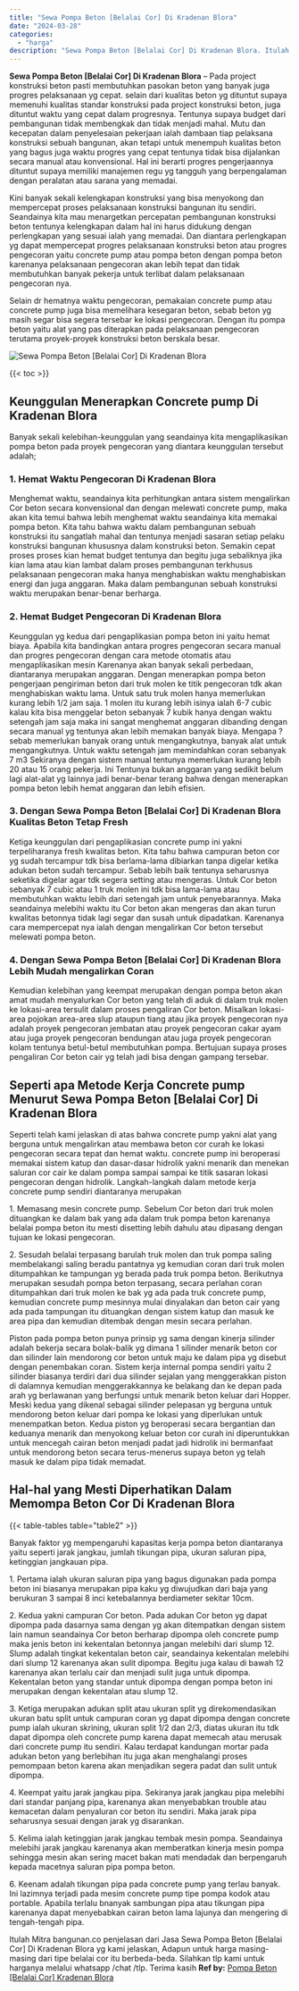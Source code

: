 ```yaml
---
title: "Sewa Pompa Beton [Belalai Cor] Di Kradenan Blora"
date: "2024-03-28"
categories: 
  - "harga"
description: "Sewa Pompa Beton [Belalai Cor] Di Kradenan Blora. Itulah Mitra bangunan.co penjelasan dari Jasa Sewa Pompa Beton [Belalai Cor] Di Kradenan Blora yg kami je..."
---
```


**Sewa Pompa Beton \[Belalai Cor\] Di Kradenan Blora** – Pada project konstruksi beton pasti membutuhkan pasokan beton yang banyak juga progres pelaksanaan yg cepat. selain dari kualitas beton yg dituntut supaya memenuhi kualitas standar konstruksi pada project konstruksi beton, juga dituntut waktu yang cepat dalam progresnya. Tentunya supaya budget dari pembangunan tidak membengkak dan tidak menjadi mahal. Mutu dan kecepatan dalam penyelesaian pekerjaan ialah dambaan tiap pelaksana konstruksi sebuah bangunan, akan tetapi untuk menempuh kualitas beton yang bagus juga waktu progres yang cepat tentunya tidak bisa dijalankan secara manual atau konvensional. Hal ini berarti progres pengerjaannya dituntut supaya memiliki manajemen regu yg tangguh yang berpengalaman dengan peralatan atau sarana yang memadai.

Kini banyak sekali kelengkapan konstruksi yang bisa menyokong dan mempercepat proses pelaksanaan konstruksi bangunan itu sendiri. Seandainya kita mau menargetkan percepatan pembangunan konstruksi beton tentunya kelengkapan dalam hal ini harus didukung dengan perlengkapan yang sesuai ialah yang memadai. Dan diantara perlengkapan yg dapat mempercepat progres pelaksanaan konstruksi beton atau progres pengecoran yaitu concrete pump atau pompa beton dengan pompa beton karenanya pelaksanaan pengecoran akan lebih tepat dan tidak membutuhkan banyak pekerja untuk terlibat dalam pelaksanaan pengecoran nya.

Selain dr hematnya waktu pengecoran, pemakaian concrete pump atau concrete pump juga bisa memelihara kesegaran beton, sebab beton yg masih segar bisa segera tersebar ke lokasi pengecoran. Dengan itu pompa beton yaitu alat yang pas diterapkan pada pelaksanaan pengecoran terutama proyek-proyek konstruksi beton berskala besar.

![Sewa Pompa Beton [Belalai Cor] Di Kradenan Blora](/images/sewa-concrete-pump-10.png)

{{< toc >}}

## Keunggulan Menerapkan Concrete pump Di Kradenan Blora

Banyak sekali kelebihan-keunggulan yang seandainya kita mengaplikasikan pompa beton pada proyek pengecoran yang diantara keunggulan tersebut adalah;

### 1\. Hemat Waktu Pengecoran Di Kradenan Blora

Menghemat waktu, seandainya kita perhitungkan antara sistem mengalirkan Cor beton secara konvensional dan dengan melewati concrete pump, maka akan kita temui bahwa lebih menghemat waktu seandainya kita memakai pompa beton. Kita tahu bahwa waktu dalam pembangunan sebuah konstruksi itu sangatlah mahal dan tentunya menjadi sasaran setiap pelaku konstruksi bangunan khususnya dalam konstruksi beton. Semakin cepat proses proses kian hemat budget tentunya dan begitu juga sebaliknya jika kian lama atau kian lambat dalam proses pembangunan terkhusus pelaksanaan pengecoran maka hanya menghabiskan waktu menghabiskan energi dan juga anggaran. Maka dalam pembangunan sebuah konstruksi waktu merupakan benar-benar berharga.

### 2\. Hemat Budget Pengecoran Di Kradenan Blora

Keunggulan yg kedua dari pengaplikasian pompa beton ini yaitu hemat biaya. Apabila kita bandingkan antara progres pengecoran secara manual dan progres pengecoran dengan cara metode otomatis atau mengaplikasikan mesin Karenanya akan banyak sekali perbedaan, diantaranya merupakan anggaran. Dengan menerapkan pompa beton pengerjaan pengiriman beton dari truk molen ke titik pengecoran tdk akan menghabiskan waktu lama. Untuk satu truk molen hanya memerlukan kurang lebih 1/2 jam saja. 1 molen itu kurang lebih isinya ialah 6-7 cubic kalau kita bisa menggelar beton sebanyak 7 kubik hanya dengan waktu setengah jam saja maka ini sangat menghemat anggaran dibanding dengan secara manual yg tentunya akan lebih memakan banyak biaya. Mengapa ? sebab memerlukan banyak orang untuk mengangkutnya, banyak alat untuk mengangkutnya. Untuk waktu setengah jam memindahkan coran sebanyak 7 m3 Sekiranya dengan sistem manual tentunya memerlukan kurang lebih 20 atau 15 orang pekerja. Ini Tentunya bukan anggaran yang sedikit belum lagi alat-alat yg lainnya jadi benar-benar terang bahwa dengan menerapkan pompa beton lebih hemat anggaran dan lebih efisien.

### 3\. Dengan Sewa Pompa Beton \[Belalai Cor\] Di Kradenan Blora Kualitas Beton Tetap Fresh

Ketiga keunggulan dari pengaplikasian concrete pump ini yakni terpeliharanya fresh kwalitas beton. Kita tahu bahwa campuran beton cor yg sudah tercampur tdk bisa berlama-lama dibiarkan tanpa digelar ketika adukan beton sudah tercampur. Sebab lebih baik tentunya seharusnya seketika digelar agar tdk segera setting atau mengeras. Untuk Cor beton sebanyak 7 cubic atau 1 truk molen ini tdk bisa lama-lama atau membutuhkan waktu lebih dari setengah jam untuk penyebarannya. Maka seandainya melebihi waktu itu Cor beton akan mengeras dan akan turun kwalitas betonnya tidak lagi segar dan susah untuk dipadatkan. Karenanya cara mempercepat nya ialah dengan mengalirkan Cor beton tersebut melewati pompa beton.

### 4\. Dengan Sewa Pompa Beton \[Belalai Cor\] Di Kradenan Blora Lebih Mudah mengalirkan Coran

Kemudian kelebihan yang keempat merupakan dengan pompa beton akan amat mudah menyalurkan Cor beton yang telah di aduk di dalam truk molen ke lokasi-area tersulit dalam proses pengaliran Cor beton. Misalkan lokasi-area pojokan area-area slup ataupun tiang atau jika proyek pengecoran nya adalah proyek pengecoran jembatan atau proyek pengecoran cakar ayam atau juga proyek pengecoran bendungan atau juga proyek pengecoran kolam tentunya betul-betul membutuhkan pompa. Bertujuan supaya proses pengaliran Cor beton cair yg telah jadi bisa dengan gampang tersebar.

## Seperti apa Metode Kerja Concrete pump Menurut Sewa Pompa Beton \[Belalai Cor\] Di Kradenan Blora

Seperti telah kami jelaskan di atas bahwa concrete pump yakni alat yang berguna untuk mengalirkan atau membawa beton cor curah ke lokasi pengecoran secara tepat dan hemat waktu. concrete pump ini beroperasi memakai sistem katup dan dasar-dasar hidrolik yakni menarik dan menekan saluran cor cair ke dalam pompa sampai sampai ke titik sasaran lokasi pengecoran dengan hidrolik. Langkah-langkah dalam metode kerja concrete pump sendiri diantaranya merupakan

1\. Memasang mesin concrete pump. Sebelum Cor beton dari truk molen dituangkan ke dalam bak yang ada dalam truk pompa beton karenanya belalai pompa beton itu mesti disetting lebih dahulu atau dipasang dengan tujuan ke lokasi pengecoran.

2\. Sesudah belalai terpasang barulah truk molen dan truk pompa saling membelakangi saling beradu pantatnya yg kemudian coran dari truk molen ditumpahkan ke tampungan yg berada pada truk pompa beton. Berikutnya merupakan sesudah pompa beton terpasang, secara perlahan coran ditumpahkan dari truk molen ke bak yg ada pada truk concrete pump, kemudian concrete pump mesinnya mulai dinyalakan dan beton cair yang ada pada tampungan itu dituangkan dengan sistem katup dan masuk ke area pipa dan kemudian ditembak dengan mesin secara perlahan.

Piston pada pompa beton punya prinsip yg sama dengan kinerja silinder adalah bekerja secara bolak-balik yg dimana 1 silinder menarik beton cor dan silinder lain mendorong cor beton untuk maju ke dalam pipa yg disebut dengan penembakan coran. Sistem kerja internal pompa sendiri yaitu 2 silinder biasanya terdiri dari dua silinder sejalan yang menggerakkan piston di dalamnya kemudian menggerakkannya ke belakang dan ke depan pada arah yg berlawanan yang berfungsi untuk menarik beton keluar dari Hopper. Meski kedua yang dikenal sebagai silinder pelepasan yg berguna untuk mendorong beton keluar dari pompa ke lokasi yang diperlukan untuk menempatkan beton. Kedua piston yg beroperasi secara bergantian dan keduanya menarik dan menyokong keluar beton cor curah ini diperuntukkan untuk mencegah cairan beton menjadi padat jadi hidrolik ini bermanfaat untuk mendorong beton secara terus-menerus supaya beton yg telah masuk ke dalam pipa tidak memadat.

## Hal-hal yang Mesti Diperhatikan Dalam Memompa Beton Cor Di Kradenan Blora

{{< table-tables table="table2" >}}

Banyak faktor yg mempengaruhi kapasitas kerja pompa beton diantaranya yaitu seperti jarak jangkau, jumlah tikungan pipa, ukuran saluran pipa, ketinggian jangkauan pipa.

1\. Pertama ialah ukuran saluran pipa yang bagus digunakan pada pompa beton ini biasanya merupakan pipa kaku yg diwujudkan dari baja yang berukuran 3 sampai 8 inci ketebalannya berdiameter sekitar 10cm.

2\. Kedua yakni campuran Cor beton. Pada adukan Cor beton yg dapat dipompa pada dasarnya sama dengan yg akan ditempatkan dengan sistem lain namun seandainya Cor beton berharap dipompa oleh concrete pump maka jenis beton ini kekentalan betonnya jangan melebihi dari slump 12. Slump adalah tingkat kekentalan beton cair, seandainya kekentalan melebihi dari slump 12 karenanya akan sulit dipompa. Begitu juga kalau di bawah 12 karenanya akan terlalu cair dan menjadi sulit juga untuk dipompa. Kekentalan beton yang standar untuk dipompa dengan pompa beton ini merupakan dengan kekentalan atau slump 12.

3\. Ketiga merupakan adukan split atau ukuran split yg direkomendasikan ukuran batu split untuk campuran coran yg dapat dipompa dengan concrete pump ialah ukuran skrining, ukuran split 1/2 dan 2/3, diatas ukuran itu tdk dapat dipompa oleh concrete pump karena dapat memecah atau merusak dari concrete pump itu sendiri. Kalau terdapat kandungan mortar pada adukan beton yang berlebihan itu juga akan menghalangi proses pemompaan beton karena akan menjadikan segera padat dan sulit untuk dipompa.

4\. Keempat yaitu jarak jangkau pipa. Sekiranya jarak jangkau pipa melebihi dari standar panjang pipa, karenanya akan menyebabkan trouble atau kemacetan dalam penyaluran cor beton itu sendiri. Maka jarak pipa seharusnya sesuai dengan jarak yg disarankan.

5\. Kelima ialah ketinggian jarak jangkau tembak mesin pompa. Seandainya melebihi jarak jangkau karenanya akan memberatkan kinerja mesin pompa sehingga mesin akan sering macet bakan mati mendadak dan berpengaruh kepada macetnya saluran pipa pompa beton.

6\. Keenam adalah tikungan pipa pada concrete pump yang terlau banyak. Ini lazimnya terjadi pada mesim concrete pump tipe pompa kodok atau portable. Apabila terlalu bnanyak sambungan pipa atau tikungan pipa karenanya dapat menyebabkan cairan beton lama lajunya dan mengering di tengah-tengah pipa.

Itulah Mitra bangunan.co penjelasan dari Jasa Sewa Pompa Beton \[Belalai Cor\] Di Kradenan Blora yg kami jelaskan, Adapun untuk harga masing-masing dari tipe belalai cor itu berbeda-beda. Silahkan tlp kami untuk harganya melalui whatsapp /chat /tlp. Terima kasih
**Ref by:** [Pompa Beton [Belalai Cor] Kradenan Blora](https://id.wikipedia.org/wiki/Pompa)
